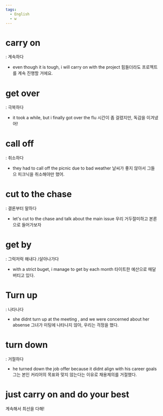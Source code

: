 ```yaml
---
tags:
  - English
  - w
---
```

# carry on
: 계속하다
- even though it is tough, i will carry on with the project
  힘들더라도 프로젝트를 계속 진행할 거에요.

# get over
: 극복하다
- it took a while, but i finally got over the flu 
   시간이 좀 걸렸지만, 독감을 이겨냈어!

# call off
: 취소하다

- they had to call off the picnic due to bad weather
  날씨가 좋지 않아서 그들으 피크닉을 취소해야만 했어.

# cut to the chase
: 결론부터 말하다

- let's cut to the chase and talk about the main issue
  우리 거두절미하고 본론으로 들어가보자


# get by
: 그럭저럭 해내다 /살아나가다

- with a strict buget, i manage to get by each month
  타이트한 예산으로 매달 버티고 있다.

# Turn up
: 나타나다

- she didnt turn up at the meeting , and we were concerned about her absense
  그녀가 미팅에 나타나지 않아, 우리는 걱정을 했다.


# turn down 
: 거절하다

- he turned down the job offer because it didnt align with his career goals
  그는 본인 커리어의 목표와 맞지 않는다는 이유로 채용제의를 거절했다.


# just carry on and do your best

계속해서 최선을 다해!

